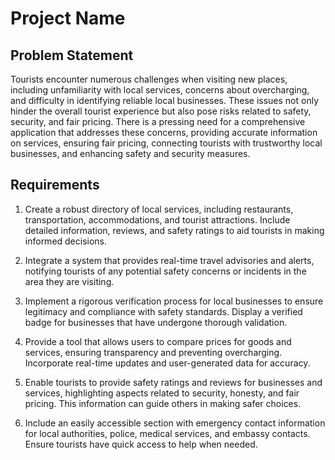 # Project Name

## Problem Statement

Tourists encounter numerous challenges when visiting new places, including unfamiliarity with local services, concerns about overcharging, and difficulty in identifying reliable local businesses. These issues not only hinder the overall tourist experience but also pose risks related to safety, security, and fair pricing. There is a pressing need for a comprehensive application that addresses these concerns, providing accurate information on services, ensuring fair pricing, connecting tourists with trustworthy local businesses, and enhancing safety and security measures.

## Requirements

1. Create a robust directory of local services, including restaurants, transportation, accommodations, and tourist attractions. Include detailed information, reviews, and safety ratings to aid tourists in making informed decisions.

2. Integrate a system that provides real-time travel advisories and alerts, notifying tourists of any potential safety concerns or incidents in the area they are visiting.

3. Implement a rigorous verification process for local businesses to ensure legitimacy and compliance with safety standards. Display a verified badge for businesses that have undergone thorough validation.

4. Provide a tool that allows users to compare prices for goods and services, ensuring transparency and preventing overcharging. Incorporate real-time updates and user-generated data for accuracy.

5. Enable tourists to provide safety ratings and reviews for businesses and services, highlighting aspects related to security, honesty, and fair pricing. This information can guide others in making safer choices.

6. Include an easily accessible section with emergency contact information for local authorities, police, medical services, and embassy contacts. Ensure tourists have quick access to help when needed.
